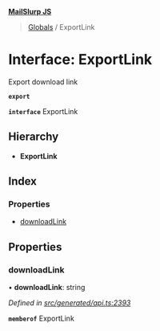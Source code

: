 **[MailSlurp JS](../README.md)**

> [Globals](../README.md) / ExportLink

# Interface: ExportLink

Export download link

**`export`** 

**`interface`** ExportLink

## Hierarchy

* **ExportLink**

## Index

### Properties

* [downloadLink](exportlink.md#downloadlink)

## Properties

### downloadLink

•  **downloadLink**: string

*Defined in [src/generated/api.ts:2393](https://github.com/mailslurp/mailslurp-client/blob/c5e5f20/src/generated/api.ts#L2393)*

**`memberof`** ExportLink
